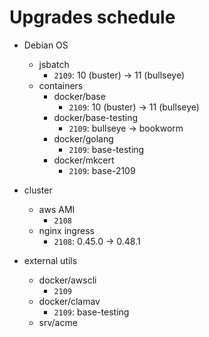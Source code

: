 # Upgrades schedule

* Debian OS
    * jsbatch
        * `2109`: 10 (buster) -> 11 (bullseye)
    * containers
        * docker/base
            * `2109`: 10 (buster) -> 11 (bullseye)
        * docker/base-testing
            * `2109`: bullseye -> bookworm
        * docker/golang
            * `2109`: base-testing
        * docker/mkcert
            * `2109`: base-2109

* cluster
    * aws AMI
        * `2108`
    * nginx ingress
        * `2108`: 0.45.0 -> 0.48.1

* external utils
    * docker/awscli
        * `2109`
    * docker/clamav
        * `2109`: base-testing
    * srv/acme
